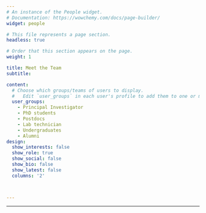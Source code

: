 ```yaml
---
# An instance of the People widget.
# Documentation: https://wowchemy.com/docs/page-builder/
widget: people

# This file represents a page section.
headless: true

# Order that this section appears on the page.
weight: 1

title: Meet the Team
subtitle:

content:
  # Choose which groups/teams of users to display.
  #   Edit `user_groups` in each user's profile to add them to one or more of these groups.
  user_groups:
    - Principal Investigator
    - PhD students
    - Postdocs
    - Lab technician
    - Undergraduates
    - Alumni
design:
  show_interests: false
  show_role: true
  show_social: false
  show_bio: false
  show_latest: false
  columns: '2'



---
```


---
